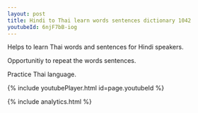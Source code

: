 ```yaml
---
layout: post
title: Hindi to Thai learn words sentences dictionary 1042 
youtubeId: 6njF7bB-iog
---
```

 
 
Helps to learn Thai words and sentences for Hindi speakers.

Opportunitiy to repeat the words sentences. 

Practice Thai language. 
 
{% include youtubePlayer.html id=page.youtubeId %}
 
 
{% include analytics.html %}